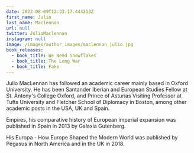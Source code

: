 ```yaml
---
date: 2022-08-09T12:33:17.444213Z
first_name: Julio
last_name: Maclennan
url: null
twitter: JulioMaclennan
instagram: null
image: /images/author_images/maclennan_julio.jpg
book_releases:
  - book_title: We Need Snowflakes
  - book_title: The Long War
  - book_title: Fake
---
```

Julio MacLennan has followed an academic career mainly based in Oxford University. He has been Santander Iberian and European Studies Fellow at St. Antony's College Oxford, and Prince of Asturias Visiting Professor at Tufts University and Fletcher School of Diplomacy in Boston, among other academic posts in the USA, UK and Spain.

Empires, his comparative history of European imperial expansion was published in Spain in 2013 by Galaxia Gutenberg. 

His Europa - How Europe Shaped the Modern World was published by Pegasus in North America and in the UK in 2018.